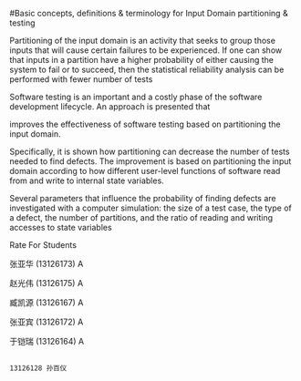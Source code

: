 #Basic concepts, definitions & terminology for Input Domain partitioning & testing

Partitioning of the input domain is  an activity that seeks to group those inputs that will cause certain failures 
to be experienced. If one can show that inputs in a partition have a higher probability of either causing the 
system to fail or to succeed, then the statistical reliability analysis can be performed with fewer number of tests

Software testing is an important and a costly phase of the software development lifecycle.  An approach is presented that 

improves the effectiveness of software testing based on partitioning the input domain. 

Specifically, it is shown how partitioning can decrease the number of tests needed to find defects. The improvement is
based on partitioning the input domain according to how different user-level functions of software read from and write 
to internal state variables. 

Several parameters that influence the probability of finding defects are investigated with a computer simulation: the size
of a test case, the type of a defect, the number of partitions, and the ratio of reading and writing accesses to state 
variables
   
Rate For Students

张亚华 (13126173) A

赵光伟 (13126175) A

臧凯源 (13126167) A

张亚宾 (13126172) A

于铠瑞 (13126164) A
   
                                                                                13126128 孙百仪
